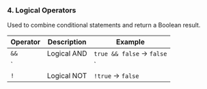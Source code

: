 ### **4. Logical Operators**

Used to combine conditional statements and return a Boolean result.

| Operator | Description | Example |
| --- | --- | --- |
| `&&` | Logical AND | `true && false` → `false` |
| ` |  | ` |
| `!` | Logical NOT | `!true` → `false` |